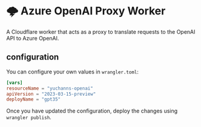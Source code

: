 # 🌩️ Azure OpenAI Proxy Worker

A Cloudflare worker that acts as a proxy to translate requests to the OpenAI API to Azure OpenAI.

## configuration

You can configure your own values in `wrangler.toml`:

```toml
[vars]
resourceName = "yuchanns-openai"
apiVersion = "2023-03-15-preview"
deployName = "gpt35"

```
Once you have updated the configuration, deploy the changes using `wrangler publish`.
